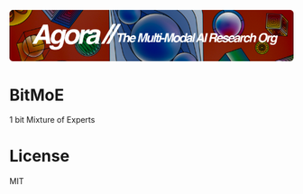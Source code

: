 [![Multi-Modality](agorabanner.png)](https://discord.gg/qUtxnK2NMf)

# BitMoE
1 bit Mixture of Experts


# License
MIT
